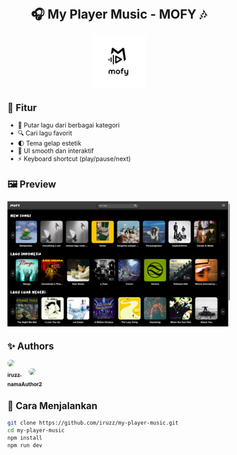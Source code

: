 <h1 align="center">🎧 My Player Music - MOFY 🎶</h1>

<p align="center">
  <img src="https://raw.githubusercontent.com/iruzz/my-player-music/main/public/image/mofy_favicon.jpeg" width="120"/>
</p>

## 🌟 Fitur

- 🎵 Putar lagu dari berbagai kategori
- 🔍 Cari lagu favorit
- 🌓 Tema gelap estetik
- 🎨 UI smooth dan interaktif
- ⚡ Keyboard shortcut (play/pause/next)

## 🖼️ Preview

![Preview](yes.png) <!-- Ganti sesuai path kalau upload langsung -->

## ✨ Authors

<p align="left">
  <a href="https://github.com/iruzz" target="_blank">
    <img src="https://avatars.githubusercontent.com/u/58226740?v=4" width="100" style="border-radius:50%"/>
    <br />
    <sub><b>iruzz</b></sub>
  </a>
  &nbsp;&nbsp;&nbsp;
  <a href="https://github.com/namaAuthor2" target="_blank">
    <img src="https://avatars.githubusercontent.com/u/12345678?v=4" width="100" style="border-radius:50%"/>
    <br />
    <sub><b>namaAuthor2</b></sub>
  </a>
</p>


## 🚀 Cara Menjalankan

```bash
git clone https://github.com/iruzz/my-player-music.git
cd my-player-music
npm install
npm run dev


